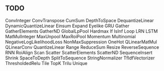 ## TODO

ConvInteger
ConvTranspose
CumSum
DepthToSpace
DequantizeLinear
DynamicQuantizeLinear
Einsum
Expand
Eyelike
GRU
Gather
GatherElements
GatherND
GlobalLpPool
Hardmax
If
IsInf
Loop
LRN
LSTM
MatMulInteger
MaxUnpool
MaxRoiPool
Momentum
Multinomial
NegativeLogLikelihoodLoss
NonMaxSuppression
OneHot
QLinearMatMul
QLinearConv
QuantizeLinear
Range
ReduceSum
Resize
ReverseSequence
RNN
RoiAlign
Scan
Scatter
ScatterElements
ScatterND
SequenceInsert
Shrink
SpaceToDepth
SplitToSequence
StringNormalizer
TfIdfVectorizer
ThresholdedRelu
Tile
TopK
Trilu
Unique
